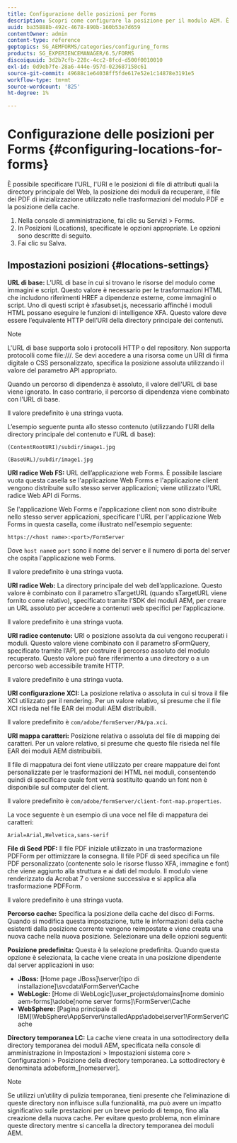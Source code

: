 ```yaml
---
title: Configurazione delle posizioni per Forms
description: Scopri come configurare la posizione per il modulo AEM. È possibile specificare le posizioni degli attributi dei file, la posizione del modulo, il file dei PDF di seed e la posizione della cache.
uuid: ba35888b-492c-4678-890b-160b53e7d659
contentOwner: admin
content-type: reference
geptopics: SG_AEMFORMS/categories/configuring_forms
products: SG_EXPERIENCEMANAGER/6.5/FORMS
discoiquuid: 3d2b7cfb-228c-4cc2-8fcd-d500f0010010
exl-id: 0d9eb7fe-28a6-444e-957d-023687158c61
source-git-commit: 49688c1e64038ff5fde617e52e1c14878e3191e5
workflow-type: tm+mt
source-wordcount: '825'
ht-degree: 1%

---
```


# Configurazione delle posizioni per Forms {#configuring-locations-for-forms}

È possibile specificare l&#39;URL, l&#39;URI e le posizioni di file di attributi quali la directory principale del Web, la posizione dei moduli da recuperare, il file dei PDF di inizializzazione utilizzato nelle trasformazioni del modulo PDF e la posizione della cache.

1. Nella console di amministrazione, fai clic su Servizi > Forms.
1. In Posizioni (Locations), specificate le opzioni appropriate. Le opzioni sono descritte di seguito.
1. Fai clic su Salva.

## Impostazioni posizioni {#locations-settings}

**URL di base:** L’URL di base in cui si trovano le risorse del modulo come immagini e script. Questo valore è necessario per le trasformazioni HTML che includono riferimenti HREF a dipendenze esterne, come immagini o script. Uno di questi script è xfasubset.js, necessario affinché i moduli HTML possano eseguire le funzioni di intelligence XFA. Questo valore deve essere l’equivalente HTTP dell’URI della directory principale dei contenuti.

>[!NOTE]
>
>L&#39;URL di base supporta solo i protocolli HTTP o del repository. Non supporta protocolli come file:///. Se devi accedere a una risorsa come un URI di firma digitale o CSS personalizzato, specifica la posizione assoluta utilizzando il valore del parametro API appropriato.

Quando un percorso di dipendenza è assoluto, il valore dell&#39;URL di base viene ignorato. In caso contrario, il percorso di dipendenza viene combinato con l’URL di base.

Il valore predefinito è una stringa vuota.

L’esempio seguente punta allo stesso contenuto (utilizzando l’URI della directory principale del contenuto e l’URL di base):

`(ContentRootURI)/subdir/image1.jpg`

`(BaseURL)/subdir/image1.jpg`

**URI radice Web FS:** URL dell’applicazione web Forms. È possibile lasciare vuota questa casella se l&#39;applicazione Web Forms e l&#39;applicazione client vengono distribuite sullo stesso server applicazioni; viene utilizzato l&#39;URL radice Web API di Forms.

Se l&#39;applicazione Web Forms e l&#39;applicazione client non sono distribuite nello stesso server applicazioni, specificare l&#39;URL per l&#39;applicazione Web Forms in questa casella, come illustrato nell&#39;esempio seguente:

`https://<host name>:<port>/FormServer`

Dove `host name`e `port` sono il nome del server e il numero di porta del server che ospita l&#39;applicazione web Forms.

Il valore predefinito è una stringa vuota.

**URI radice Web:** La directory principale del web dell’applicazione. Questo valore è combinato con il parametro sTargetURL (quando sTargetURL viene fornito come relativo), specificato tramite l’SDK dei moduli AEM, per creare un URL assoluto per accedere a contenuti web specifici per l’applicazione.

Il valore predefinito è una stringa vuota.

**URI radice contenuto:** URI o posizione assoluta da cui vengono recuperati i moduli. Questo valore viene combinato con il parametro sFormQuery, specificato tramite l’API, per costruire il percorso assoluto del modulo recuperato. Questo valore può fare riferimento a una directory o a un percorso web accessibile tramite HTTP.

Il valore predefinito è una stringa vuota.

**URI configurazione XCI:** La posizione relativa o assoluta in cui si trova il file XCI utilizzato per il rendering. Per un valore relativo, si presume che il file XCI risieda nel file EAR dei moduli AEM distribuibili.

Il valore predefinito è `com/adobe/formServer/PA/pa.xci`.

**URI mappa caratteri:** Posizione relativa o assoluta del file di mapping dei caratteri. Per un valore relativo, si presume che questo file risieda nel file EAR dei moduli AEM distribuibili.

Il file di mappatura dei font viene utilizzato per creare mappature dei font personalizzate per le trasformazioni dei HTML nei moduli, consentendo quindi di specificare quale font verrà sostituito quando un font non è disponibile sul computer del client.

Il valore predefinito è `com/adobe/formServer/client-font-map.properties`.

La voce seguente è un esempio di una voce nel file di mappatura dei caratteri:

`Arial=Arial,Helvetica,sans-serif`

**File di Seed PDF:** Il file PDF iniziale utilizzato in una trasformazione PDFForm per ottimizzare la consegna. Il file PDF di seed specifica un file PDF personalizzato (contenente solo le risorse flusso XFA, immagine e font) che viene aggiunto alla struttura e ai dati del modulo. Il modulo viene renderizzato da Acrobat 7 o versione successiva e si applica alla trasformazione PDFForm.

Il valore predefinito è una stringa vuota.

**Percorso cache:** Specifica la posizione della cache del disco di Forms. Quando si modifica questa impostazione, tutte le informazioni della cache esistenti dalla posizione corrente vengono reimpostate e viene creata una nuova cache nella nuova posizione. Selezionare una delle opzioni seguenti:

**Posizione predefinita:** Questa è la selezione predefinita. Quando questa opzione è selezionata, la cache viene creata in una posizione dipendente dal server applicazioni in uso:

* **JBoss:** [Home page JBoss]\server\[tipo di installazione]\svcdata\FormServer\Cache
* **WebLogic:** [Home di WebLogic]\user_projects\domains\[nome dominio aem-forms]\adobe\[nome server forms]\FormServer\Cache
* **WebSphere:** [Pagina principale di IBM]\WebSphere\AppServer\installedApps\adobe\server1\FormServer\Cache

**Directory temporanea LC:** La cache viene creata in una sottodirectory della directory temporanea dei moduli AEM, specificata nella console di amministrazione in Impostazioni > Impostazioni sistema core > Configurazioni > Posizione della directory temporanea. La sottodirectory è denominata adobeform_[nomeserver].

>[!NOTE]
>
>Se utilizzi un’utility di pulizia temporanea, tieni presente che l’eliminazione di queste directory non influisce sulla funzionalità, ma può avere un impatto significativo sulle prestazioni per un breve periodo di tempo, fino alla creazione della nuova cache. Per evitare questo problema, non eliminare queste directory mentre si cancella la directory temporanea dei moduli AEM.
